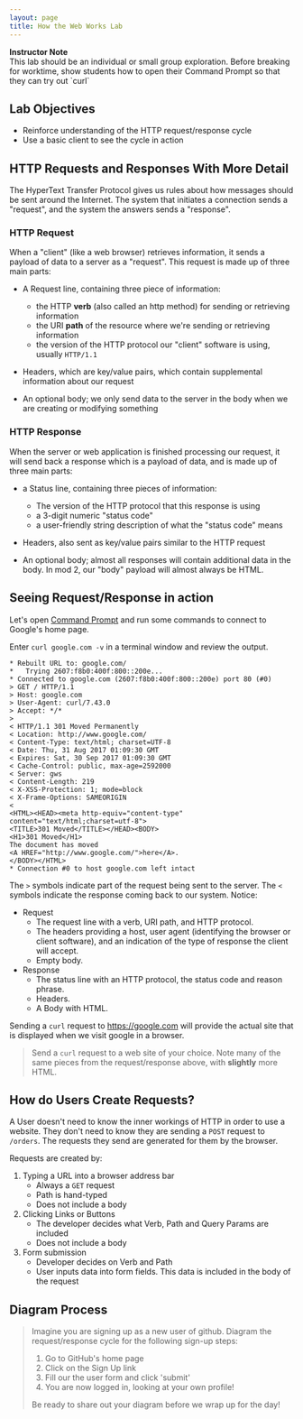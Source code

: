 ```yaml
---
layout: page
title: How the Web Works Lab
---
```


<aside class="instructor-notes">
    <p><strong>Instructor Note</strong><br>This lab should be an individual or small group exploration.  Before breaking for worktime, show students how to open their Command Prompt so that they can try out `curl`</p>
</aside>

## Lab Objectives
* Reinforce understanding of the HTTP request/response cycle
* Use a basic client to see the cycle in action

## HTTP Requests and Responses With More Detail

The HyperText Transfer Protocol gives us rules about how messages should be sent around the Internet. The system that initiates a connection sends a "request", and the system the answers sends a "response".

### HTTP Request

When a "client" (like a web browser) retrieves information, it sends a payload of data to a server as a "request". This request is made up of three main parts:

- A Request line, containing three piece of information:
  - the HTTP **verb** (also called an http method) for sending or retrieving information
  - the URI **path** of the resource where we're sending or retrieving information
  - the version of the HTTP protocol our "client" software is using, usually `HTTP/1.1`

- Headers, which are key/value pairs, which contain supplemental information about our request

- An optional body; we only send data to the server in the body when we are creating or modifying something

### HTTP Response

When the server or web application is finished processing our request, it will send back a response which is a payload of data, and is made up of three main parts:

- a Status line, containing three pieces of information:
  - The version of the HTTP protocol that this response is using
  - a 3-digit numeric "status code"
  - a user-friendly string description of what the "status code" means

- Headers, also sent as key/value pairs similar to the HTTP request

- An optional body; almost all responses will contain additional data in the body. In mod 2, our "body" payload will almost always be HTML.

## Seeing Request/Response in action
Let's open [Command Prompt](https://www.makeuseof.com/tag/a-beginners-guide-to-the-windows-command-line/) and run some commands to connect to Google's home page.

Enter `curl google.com -v` in a terminal window and review the output.

```
* Rebuilt URL to: google.com/
*   Trying 2607:f8b0:400f:800::200e...
* Connected to google.com (2607:f8b0:400f:800::200e) port 80 (#0)
> GET / HTTP/1.1
> Host: google.com
> User-Agent: curl/7.43.0
> Accept: */*
>
< HTTP/1.1 301 Moved Permanently
< Location: http://www.google.com/
< Content-Type: text/html; charset=UTF-8
< Date: Thu, 31 Aug 2017 01:09:30 GMT
< Expires: Sat, 30 Sep 2017 01:09:30 GMT
< Cache-Control: public, max-age=2592000
< Server: gws
< Content-Length: 219
< X-XSS-Protection: 1; mode=block
< X-Frame-Options: SAMEORIGIN
<
<HTML><HEAD><meta http-equiv="content-type" content="text/html;charset=utf-8">
<TITLE>301 Moved</TITLE></HEAD><BODY>
<H1>301 Moved</H1>
The document has moved
<A HREF="http://www.google.com/">here</A>.
</BODY></HTML>
* Connection #0 to host google.com left intact
```

The `>` symbols indicate part of the request being sent to the server. The `<` symbols indicate the response coming back to our system. Notice:

* Request
    * The request line with a verb, URI path, and HTTP protocol.
    * The headers providing a host, user agent (identifying the browser or client software), and an indication of the type of response the client will accept.
    * Empty body.
* Response
    * The status line with an HTTP protocol, the status code and reason phrase.
    * Headers.
    * A Body with HTML.

Sending a `curl` request to https://google.com will provide the actual site that is displayed when we visit google in a browser.

> Send a `curl` request to a web site of your choice. Note many of the same pieces from the request/response above, with **slightly** more HTML. 

## How do Users Create Requests?
A User doesn't need to know the inner workings of HTTP in order to use a website. They don't need to know they are sending a `POST` request to `/orders`. The requests they send are generated for them by the browser.

Requests are created by:

1. Typing a URL into a browser address bar
    * Always a `GET` request
    * Path is hand-typed
    * Does not include a body
1. Clicking Links or Buttons
    * The developer decides what Verb, Path and Query Params are included
    * Does not include a body
1. Form submission
    * Developer decides on Verb and Path
    * User inputs data into form fields. This data is included in the body of the request

## Diagram Process

> Imagine you are signing up as a new user of github.  Diagram the request/response cycle for the following sign-up steps:
> 1. Go to GitHub's home page
> 2. Click on the Sign Up link
> 3. Fill our the user form and click 'submit'
> 4. You are now logged in, looking at your own profile!
> 
> Be ready to share out your diagram before we wrap up for the day!

